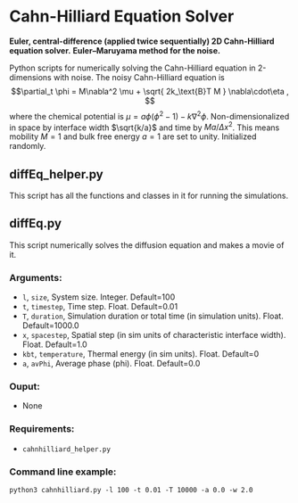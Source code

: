 # Cahn-Hilliard Equation Solver
**Euler, central-difference (applied twice sequentially) 2D Cahn-Hilliard equation solver.**
**Euler–Maruyama method for the noise.**

Python scripts for numerically solving the Cahn-Hilliard equation in 2-dimensions with noise. 
The noisy Cahn-Hilliard equation is
$$\partial_t \phi = M\nabla^2 \mu + \sqrt{ 2k_\text{B}T M } \nabla\cdot\eta , $$
where the chemical potential is $\mu = a\phi(\phi^2-1) - k\nabla^2\phi$. 
Non-dimensionalized in space by interface width $\sqrt{k/a}$ and time by $M a/\Delta x^2$. 
This means mobility $M=1$ and bulk free energy $a=1$ are set to unity. 
Initialized randomly. 

## diffEq_helper.py
This script has all the functions and classes in it for running the simulations. 

## diffEq.py
This script numerically solves the diffusion equation and makes a movie of it. 
### Arguments:
- `l`, `size`, System size. Integer. Default=100
- `t`, `timestep`, Time step. Float. Default=0.01
- `T`, `duration`, Simulation duration or total time (in simulation units). Float. Default=1000.0
- `x`, `spacestep`, Spatial step (in sim units of characteristic interface width). Float. Default=1.0
- `kbt`, `temperature`, Thermal energy (in sim units). Float. Default=0
- `a`, `avPhi`, Average phase (phi). Float. Default=0.0

### Ouput:
- None
### Requirements:
- `cahnhilliard_helper.py`
### Command line example:
```
python3 cahnhilliard.py -l 100 -t 0.01 -T 10000 -a 0.0 -w 2.0
```
